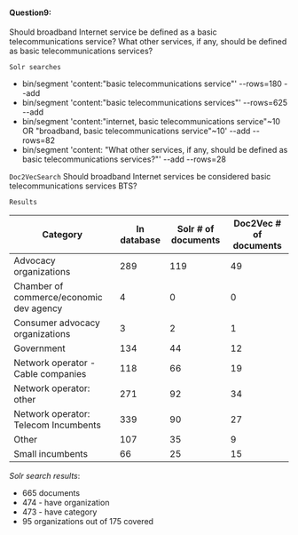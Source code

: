 
#### Question9:

Should broadband Internet service be defined as a basic telecommunications service? What other services, if any, should be defined as basic telecommunications services?


`Solr searches`

- bin/segment 'content:"basic telecommunications service"' --rows=180 --add
- bin/segment 'content:"basic telecommunications services"' --rows=625 --add
- bin/segment 'content:"internet, basic telecommunications service"~10 OR "broadband, basic telecommunications service"~10' --add --rows=82
- bin/segment 'content: "What other services, if any, should be defined as basic telecommunications services?"' --add --rows=28

`Doc2VecSearch` 
Should broadband Internet services be considered basic telecommunications services BTS?


`Results`

Category| In database | Solr # of documents | Doc2Vec # of documents |   
--- | --- | --- | --- |  
Advocacy organizations |  289 | 119 | 49 |  
Chamber of commerce/economic dev agency |  4 | 0 | 0 |  
Consumer advocacy organizations | 3 | 2  |  1 |
Government  | 134 | 44 | 12  |  
Network operator - Cable companies | 118 | 66 | 19  |  
Network operator: other | 271 | 92 | 34  |   
Network operator: Telecom Incumbents | 339 |  90 | 27 |   
Other | 107 | 35 | 9 |  
Small incumbents  | 66  | 25 | 15 |  


*Solr search results*:

- 665 documents
- 474 - have organization
- 473 - have category
- 95 organizations out of 175 covered
